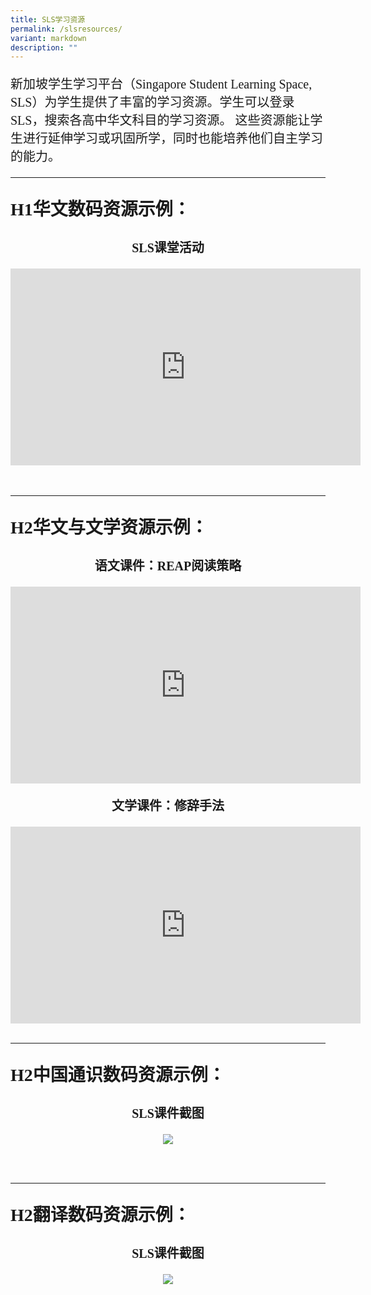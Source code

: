 ```yaml
---
title: SLS学习资源
permalink: /slsresources/
variant: markdown
description: ""
---
```

<p style="font-family: kai; font-size:20px">新加坡学生学习平台（Singapore Student Learning Space, SLS）为学生提供了丰富的学习资源。学生可以登录SLS，搜索各高中华文科目的学习资源。&nbsp;这些资源能让学生进行延伸学习或巩固所学，同时也能培养他们自主学习的能力。

</p><hr><h4><p style="font-family: kai; font-size: 28px; font-weight: bold">H1华文数码资源示例：</p></h4>
<center><p style="font-family: kai; font-size: 20px; font-weight: bold">SLS课堂活动</p></center>
<center><iframe allowfullscreen="" allow="accelerometer; autoplay; clipboard-write; encrypted-media; gyroscope; picture-in-picture; web-share" frameborder="0" title="YouTube video player" src="https://www.youtube.com/embed/YngQbtjEUps?si=vibfC1GUFHtquWil" height="315" width="560"></iframe></center>
<br><br>
<hr><h4><p style="font-family: kai; font-size: 28px; font-weight: bold">H2华文与文学资源示例：</p></h4>
<center><p style="font-family: kai; font-size: 20px; font-weight: bold">语文课件：REAP阅读策略</p></center>
<center><iframe allowfullscreen="" allow="accelerometer; autoplay; clipboard-write; encrypted-media; gyroscope; picture-in-picture; web-share" frameborder="0" title="YouTube video player" src="https://www.youtube.com/embed/bMkJ4oFUkf8?si=hqfo-9W9Kv2BxNNy" height="315" width="560"></iframe></center>

<center><p style="font-family: kai; font-size: 20px; font-weight: bold">文学课件：修辞手法</p></center>
<center><iframe allowfullscreen="" allow="accelerometer; autoplay; clipboard-write; encrypted-media; gyroscope; picture-in-picture; web-share" frameborder="0" title="YouTube video player" src="https://www.youtube.com/embed/MYZ0v-4T4_Y?si=V2qrpaEJWgn4hTAy" height="315" width="560"></iframe><br><br></center>
<hr><h4><p style="font-family: kai; font-size: 28px; font-weight: bold">H2中国通识数码资源示例：</p></h4>
<center><p style="font-family: kai; font-size: 20px; font-weight: bold">SLS课件截图</p></center>
<center>
	
![](/images/csc_lessons.gif)
</center>
<br><br>
<hr>
<h4><p style="font-family: kai; font-size: 28px; font-weight: bold">H2翻译数码资源示例：</p></h4>
<center><p style="font-family: kai; font-size: 20px; font-weight: bold">SLS课件截图</p></center>
<center>
	
![](/images/translation_lessons.gif)</center>